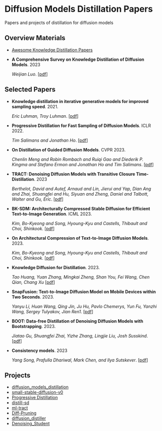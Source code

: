 # Diffusion Models Distillation Papers
Papers and projects of distillation for diffusion models

## Overview Materials
- [Awesome Knowledge Distillation Papers](https://github.com/dkozlov/awesome-knowledge-distillation)
- **A Comprehensive Survey on Knowledge Distillation of Diffusion Models**. 2023

    *Weijian Luo*. [[pdf](https://arxiv.org/pdf/2304.04262.pdf)]


## Selected Papers

- **Knowledge distillation in iterative generative models for improved sampling speed**. 2021.

    *Eric Luhman, Troy Luhman*. [[pdf](https://arxiv.org/abs/2101.02388)]

- **Progressive Distillation for Fast Sampling of Diffusion Models**. ICLR 2022.

    *Tim Salimans and Jonathan Ho*. [[pdf](https://arxiv.org/abs/2202.00512)]

- **On Distillation of Guided Diffusion Models**. CVPR 2023.

    *Chenlin Meng and Robin Rombach and Ruiqi Gao and Diederik P. Kingma and Stefano Ermon and Jonathan Ho and Tim Salimans*. [[pdf](https://arxiv.org/abs/2210.03142)]

- **TRACT: Denoising Diffusion Models with Transitive Closure Time-Distillation**. 2023

    *Berthelot, David and Autef, Arnaud and Lin, Jierui and Yap, Dian Ang and Zhai, Shuangfei and Hu, Siyuan and Zheng, Daniel and Talbott, Walter and Gu, Eric*. [[pdf]](https://arxiv.org/abs/2303.04248)

- **BK-SDM: Architecturally Compressed Stable Diffusion for Efficient Text-to-Image Generation**. ICML 2023.

    *Kim, Bo-Kyeong and Song, Hyoung-Kyu and Castells, Thibault and Choi, Shinkook*. [[pdf](https://openreview.net/forum?id=bOVydU0XKC)]

- **On Architectural Compression of Text-to-Image Diffusion Models**. 2023.

    *Kim, Bo-Kyeong and Song, Hyoung-Kyu and Castells, Thibault and Choi, Shinkook*. [[pdf](https://arxiv.org/abs/2305.15798)]

- **Knowledge Diffusion for Distillation**. 2023.

    *Tao Huang, Yuan Zhang, Mingkai Zheng, Shan You, Fei Wang, Chen Qian, Chang Xu* [[pdf](https://www.researchgate.net/publication/371040763_Knowledge_Diffusion_for_Distillation)]

- **SnapFusion: Text-to-Image Diffusion Model on Mobile Devices within Two Seconds**. 2023.

    *Yanyu Li, Huan Wang, Qing Jin, Ju Hu, Pavlo Chemerys, Yun Fu, Yanzhi Wang, Sergey Tulyakov, Jian Ren1*. [[pdf](https://snap-research.github.io/SnapFusion/)]

- **BOOT: Data-free Distillation of Denoising Diffusion Models with Bootstrapping**. 2023. 

    *Jiatao Gu, Shuangfei Zhai, Yizhe Zhang, Lingjie Liu, Josh Susskind*. [[pdf](https://arxiv.org/abs/2306.05544)]

- **Consistency models**. 2023

    *Yang Song, Prafulla Dhariwal, Mark Chen, and Ilya Sutskever*. [[pdf](https://arxiv.org/abs/2303.01469)]


## Projects
- [diffusion_models_distillation](https://github.com/YongfeiYan/diffusion_models_distillation)
- [small-stable-diffusion-v0](https://huggingface.co/OFA-Sys/small-stable-diffusion-v0#small-stable-diffusion-model-card)
- [Progressive Distillation](https://github.com/google-research/google-research/tree/master/diffusion_distillation)
- [distill-sd](https://github.com/segmind/distill-sd)
- [ml-tract](https://github.com/apple/ml-tract/tree/main)
- [Diff-Pruning](https://github.com/VainF/Diff-Pruning)
- [diffusion_distiller](https://github.com/Hramchenko/diffusion_distiller)
- [Denoising_Student](https://github.com/tcl9876/Denoising_Student)
